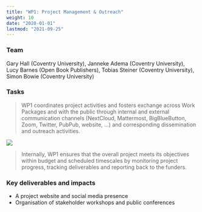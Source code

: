 ```yaml
---
title: "WP1: Project Management & Outreach"
weight: 10
date: "2020-01-01"
lastmod: "2021-09-25"
---
```


### Team

Gary Hall (Coventry University), Janneke Adema (Coventry University), Lucy Barnes (Open Book Publishers), Tobias Steiner (Coventry University), Simon Bowie (Coventry University)    


### Tasks

> WP1 coordinates project activities and fosters exchange across Work Packages and with the public through internal and external communication channels (NextCloud, Mattermost, BigBlueButton, Zoom, Twitter, PubPub, website, …) and corresponding dissemination and outreach activities.

![](/images/copim-infrastructure-platform-overview.jpg)

> Internally, WP1 ensures that the overall project meets its objectives within budget and scheduled timescales by monitoring project progress, tracking deliverables and reporting back to the funders. 

### Key deliverables and impacts

* A project website and social media presence
* Organisation of stakeholder workshops and public conferences
